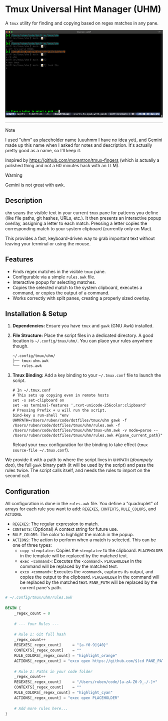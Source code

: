 # Tmux Universal Hint Manager (UHM)

A `tmux` utility for finding and copying based on regex matches in any pane.

![](https://raw.githubusercontent.com/rberenguel/dotfiles/refs/heads/main/tmux/uhm/uhm.png)

---

> [!NOTE]
> I used "uhm" as placeholder name (uuuhmm I have no idea yet), and Gemini made up this
> name when I asked for notes and description. It's actually pretty good as a name, so I'll keep it.

Inspired by https://github.com/morantron/tmux-fingers (which is actually a polished thing and not
a 60 minutes hack with an LLM).

> [!WARNING]
> Gemini is not great with awk.

## Description

`uhm` scans the visible text in your current `tmux` pane for patterns you define (like file paths, git hashes, URLs, etc.). It then presents an interactive popup overlay, assigning a letter to each match. Pressing a letter copies the corresponding match to your system clipboard (currently only on Mac).

This provides a fast, keyboard-driven way to grab important text without leaving your terminal or using the mouse.

## Features

* Finds regex matches in the visible `tmux` pane.
* Configurable via a simple `rules.awk` file.
* Interactive popup for selecting matches.
* Copies the selected match to the system clipboard, executes a command, or copies the output of a command.
* Works correctly with split panes, creating a properly sized overlay.

## Installation & Setup

1.  **Dependencies:** Ensure you have `tmux` and `gawk` (GNU Awk) installed.

2.  **File Structure:** Place the script files in a dedicated directory. A good location is `~/.config/tmux/uhm/`. You can place your rules anywhere though.

    ```
    ~/.config/tmux/uhm/
    ├── tmux-uhm.awk
    └── rules.awk
    ```

3.  **Tmux Binding:** Add a key binding to your `~/.tmux.conf` file to launch the script.

    ```tmux
    # In ~/.tmux.conf
    # This sets up copying even in remote hosts
    set -s set-clipboard on
    set -as terminal-features ',rxvt-unicode-256color:clipboard'
    # Pressing Prefix + u will run the script.
    bind-key u run-shell "env UHMPATH=/Users/ruben/code/dotfiles/tmux/uhm gawk -f /Users/ruben/code/dotfiles/tmux/uhm/rules.awk -f /Users/ruben/code/dotfiles/tmux/uhm/tmux-uhm.awk -v mode=parse -- /Users/ruben/code/dotfiles/tmux/uhm/rules.awk #{pane_current_path}"
    ```
    Reload your `tmux` configuration for the binding to take effect (`tmux source-file ~/.tmux.conf`).

We provide it with a path to where the script lives in `UHMPATH` (_doompety doo_), the full `gawk` binary path (it will be used by the script) and 
pass the rules twice. The script calls itself, and needs the rules to import on the second call.

## Configuration

All configuration is done in the `rules.awk` file. You define a "quadruplet" of arrays for each rule you want to add: `REGEXES`, `CONTEXTS`, `RULE_COLORS`, and `ACTIONS`.

*   `REGEXES`: The regular expression to match.
*   `CONTEXTS`: (Optional) A context string for future use.
*   `RULE_COLORS`: The color to highlight the match in the popup.
*   `ACTIONS`: The action to perform when a match is selected. This can be one of three types:
    *   `copy <template>`: Copies the `<template>` to the clipboard. `PLACEHOLDER` in the template will be replaced by the matched text.
    *   `exec <command>`: Executes the `<command>`. `PLACEHOLDER` in the command will be replaced by the matched text.
    *   `exco <command>`: Executes the `<command>`, captures its output, and copies the output to the clipboard. `PLACEHOLDER` in the command will be replaced by the matched text. `PANE_PATH` will be replaced by the current pane's path.

```awk
# ~/.config/tmux/uhm/rules.awk

BEGIN {
    _regex_count = 0

    # --- Your Rules ---

    # Rule 1: Git full hash
    _regex_count++
    REGEXES[_regex_count]     = "[a-f0-9]{40}"
    CONTEXTS[_regex_count]    = ""
    RULE_COLORS[_regex_count] = "highlight_orange"
    ACTIONS[_regex_count] = "exco open https://github.com/$(cd PANE_PATH; gh repo view --json nameWithOwner -q .nameWithOwner | /bin/cat)/commit/PLACEHOLDER"

    # Rule 2: Paths in your code folder
    _regex_count++
    REGEXES[_regex_count]     = "/Users/ruben/code/[a-zA-Z0-9_./-]+"
    CONTEXTS[_regex_count]    = ""
    RULE_COLORS[_regex_count] = "highlight_cyan"
    ACTIONS[_regex_count] = "exec open PLACEHOLDER"

    # Add more rules here...
}